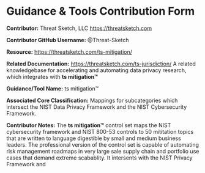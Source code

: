 # Guidance & Tools Contribution Form

**Contributor:** Threat Sketch, LLC https://threatsketch.com

**Contributor GitHub Username:** @Threat-Sketch

**Resource:** https://threatsketch.com/ts-mitigation/

**Related Documentation:** https://threatsketch.com/ts-jurisdiction/ A related knowledgebase for accelerating and automating data privacy research, which integrates with **ts mitigation™**

**Guidance/Tool Name:** ts mitigation™

**Associated Core Classification:** Mappings for subcategories which intersect the NIST Data Privacy Framework and the NIST Cybersecurity Framework.

**Contributor Notes:** The **ts mitigation™** control set maps the NIST cybersecurity framework and  NIST 800-53 controls to 50 mititation topics that are written to language digestible by small and medium business leaders.  The professional version of the control set is capable of automating risk management roadmaps in very large sale supply chain and portfolio use cases that demand extreme scabablity.  It intersents with the NIST Privacy Framework and  
